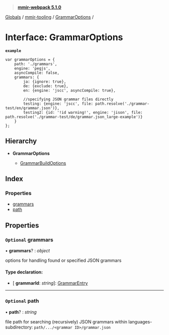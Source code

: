 > **[mmir-webpack 5.1.0](../README.md)**

[Globals](../README.md) / [mmir-tooling](../modules/mmir_tooling.md) / [GrammarOptions](mmir_tooling.grammaroptions.md) /

# Interface: GrammarOptions

**`example`** 
```
var grammarOptions = {
	path: './grammars',
	engine: 'pegjs',
	asyncCompile: false,
	grammars: {
		ja: {ignore: true},
		de: {exclude: true},
		en: {engine: 'jscc', asyncCompile: true},

		//specifying JSON grammar files directly
		testing: {engine: 'jscc', file: path.resolve('./grammar-test/en/grammar.json')},
		testing2: {id: '!id warning!', engine: 'jison', file: path.resolve('./grammar-test/de/grammar.json_large-example')}
	}
};
```

## Hierarchy

* **GrammarOptions**

  * [GrammarBuildOptions](mmir_tooling.grammarbuildoptions.md)

## Index

### Properties

* [grammars](mmir_tooling.grammaroptions.md#optional-grammars)
* [path](mmir_tooling.grammaroptions.md#optional-path)

## Properties

### `Optional` grammars

• **grammars**? : *object*

options for handling found or specified JSON grammars

#### Type declaration:

* \[ **grammarId**: *string*\]: [GrammarEntry](mmir_tooling.grammarentry.md)

___

### `Optional` path

• **path**? : *string*

file path for searching (recursively) JSON grammars within languages-subdirectory:
`path/.../<grammar ID>/grammar.json`